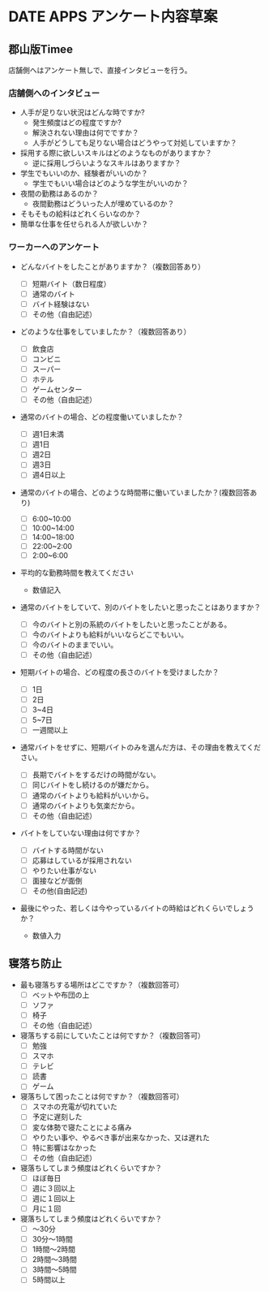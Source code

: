 # DATE APPS アンケート内容草案

## 郡山版Timee

店舗側へはアンケート無しで、直接インタビューを行う。

### 店舗側へのインタビュー

- 人手が足りない状況はどんな時ですか?
  - 発生頻度はどの程度ですか?
  - 解決されない理由は何でですか？
  - 人手がどうしても足りない場合はどうやって対処していますか？
- 採用する際に欲しいスキルはどのようなものがありますか？
  - 逆に採用しづらいようなスキルはありますか？
- 学生でもいいのか、経験者がいいのか？
  - 学生でもいい場合はどのような学生がいいのか？
- 夜間の勤務はあるのか？
  - 夜間勤務はどういった人が埋めているのか？
- そもそもの給料はどれくらいなのか？
- 簡単な仕事を任せられる人が欲しいか？

### ワーカーへのアンケート

- どんなバイトをしたことがありますか？（複数回答あり）
  - [ ] 短期バイト（数日程度）
  - [ ] 通常のバイト
  - [ ] バイト経験はない
  - [ ] その他（自由記述）

- どのような仕事をしていましたか？（複数回答あり）
  - [ ] 飲食店
  - [ ] コンビニ
  - [ ] スーパー
  - [ ] ホテル
  - [ ] ゲームセンター
  - [ ] その他（自由記述）

- 通常のバイトの場合、どの程度働いていましたか？
  - [ ] 週1日未満
  - [ ] 週1日
  - [ ] 週2日
  - [ ] 週3日
  - [ ] 週4日以上

- 通常のバイトの場合、どのような時間帯に働いていましたか？(複数回答あり)
  - [ ] 6:00~10:00
  - [ ] 10:00~14:00
  - [ ] 14:00~18:00
  - [ ] 22:00~2:00
  - [ ] 2:00~6:00

- 平均的な勤務時間を教えてください
  - 数値記入

- 通常のバイトをしていて、別のバイトをしたいと思ったことはありますか？
  - [ ] 今のバイトと別の系統のバイトをしたいと思ったことがある。
  - [ ] 今のバイトよりも給料がいいならどこでもいい。
  - [ ] 今のバイトのままでいい。
  - [ ] その他（自由記述）

- 短期バイトの場合、どの程度の長さのバイトを受けましたか？
  - [ ] 1日
  - [ ] 2日
  - [ ] 3~4日
  - [ ] 5~7日
  - [ ] 一週間以上

- 通常バイトをせずに、短期バイトのみを選んだ方は、その理由を教えてください。
  - [ ] 長期でバイトをするだけの時間がない。
  - [ ] 同じバイトをし続けるのが嫌だから。
  - [ ] 通常のバイトよりも給料がいいから。
  - [ ] 通常のバイトよりも気楽だから。
  - [ ] その他（自由記述）

- バイトをしていない理由は何ですか？
  - [ ] バイトする時間がない
  - [ ] 応募はしているが採用されない
  - [ ] やりたい仕事がない
  - [ ] 面接などが面倒
  - [ ] その他(自由記述)

- 最後にやった、若しくは今やっているバイトの時給はどれくらいでしょうか？
  - 数値入力

## 寝落ち防止

- 最も寝落ちする場所はどこですか？（複数回答可）
  - [ ] ベットや布団の上
  - [ ] ソファ
  - [ ] 椅子
  - [ ] その他（自由記述）

- 寝落ちする前にしていたことは何ですか？（複数回答可）
  - [ ] 勉強
  - [ ] スマホ
  - [ ] テレビ
  - [ ] 読書
  - [ ] ゲーム

- 寝落ちして困ったことは何ですか？（複数回答可）
  - [ ] スマホの充電が切れていた
  - [ ] 予定に遅刻した
  - [ ] 変な体勢で寝たことによる痛み
  - [ ] やりたい事や、やるべき事が出来なかった、又は遅れた
  - [ ] 特に影響はなかった
  - [ ] その他（自由記述）

- 寝落ちしてしまう頻度はどれくらいですか？
  - [ ] ほぼ毎日
  - [ ] 週に３回以上
  - [ ] 週に１回以上
  - [ ] 月に１回

- 寝落ちしてしまう頻度はどれくらいですか？
  - [ ] ～30分
  - [ ] 30分～1時間
  - [ ] 1時間～2時間
  - [ ] 2時間～3時間
  - [ ] 3時間～5時間
  - [ ] 5時間以上
